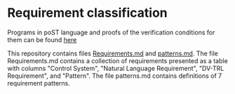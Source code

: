# Requirement classification
Programs in poST language and proofs of the verification conditions for them can be found [here](https://github.com/ivchernenko/post_vcgenerator/tree/main/case-studies)

This repository contains files [Requirements.md](https://github.com/ivchernenko/extended_requirements_classification/blob/main/Requirements.md) and [patterns.md](https://github.com/ivchernenko/extended_requirements_classification/blob/main/patterns.md). The  file Requirements.md contains a collection of requirements presented as a table with columns "Control System", "Natural Language Requirement", "DV-TRL Requirement", and "Pattern". The  file patterns.md contains definitions of 7 requirement patterns.
